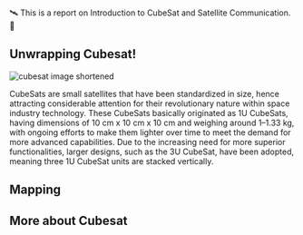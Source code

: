 
🛰️ This is a report on Introduction to CubeSat and Satellite Communication. 📡
## Unwrapping Cubesat!
![cubesat image shortened](https://github.com/user-attachments/assets/010089f9-3cf1-4272-8012-e810ffe9565f)

CubeSats are small satellites that have been standardized in size, hence attracting considerable attention for their revolutionary nature within space industry technology. These CubeSats basically originated as 1U CubeSats, having dimensions of 10 cm x 10 cm x 10 cm and weighing around 1–1.33 kg, with ongoing efforts to make them lighter over time to meet the demand for more advanced capabilities. Due to the increasing need for more superior functionalities, larger designs, such as the 3U CubeSat, have been adopted, meaning three 1U CubeSat units are stacked vertically.

## Mapping
## More about Cubesat

